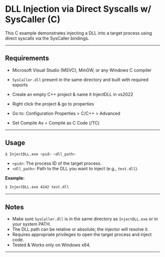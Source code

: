 # DLL Injection via Direct Syscalls w/ SysCaller (C)

This C example demonstrates injecting a DLL into a target process using direct syscalls via the SysCaller bindings.

---

## Requirements

- Microsoft Visual Studio (MSVC), MinGW, or any Windows C compiler
- `SysCaller.dll` present in the same directory and built with required exports

- Create an empty C++ project & name it InjectDLL in vs2022
- Right click the project & go to properties
- Go to: Configuration Properties > C/C++ > Advanced
- Set Compile As = Compile as C Code (/TC)

---

## Usage

```bash
$ InjectDLL.exe <pid> <dll_path>
```

- `<pid>`: The process ID of the target process.
- `<dll_path>`: Path to the DLL you want to inject (e.g., `test.dll`).

**Example:**

```bash
$ InjectDLL.exe 4242 test.dll
```

---

## Notes

- Make sure `SysCaller.dll` is in the same directory as `InjectDLL.exe` or in your system PATH.
- The DLL path can be relative or absolute; the injector will resolve it.
- Requires appropriate privileges to open the target process and inject code.
- Tested & Works only on Windows x64.

--- 

